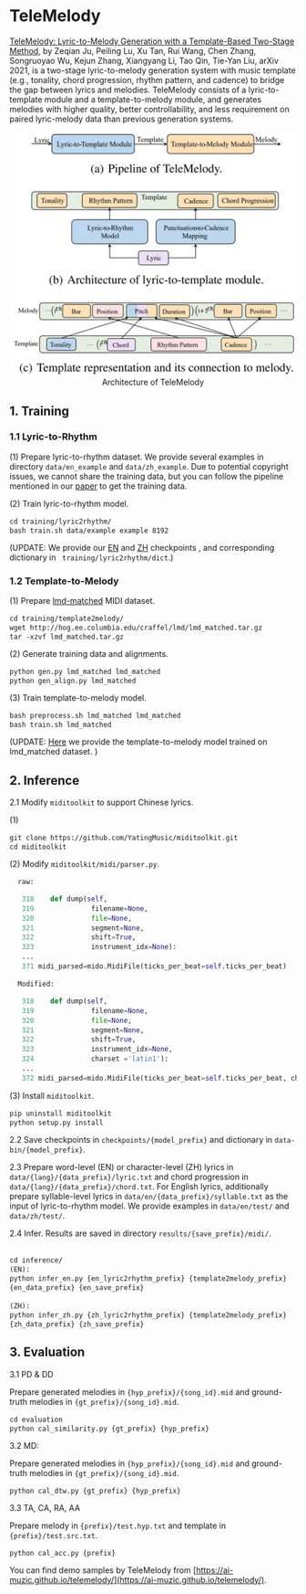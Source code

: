 # TeleMelody

[TeleMelody: Lyric-to-Melody Generation with a Template-Based Two-Stage Method](https://arxiv.org/pdf/2109.09617.pdf), by Zeqian Ju, Peiling Lu, Xu Tan, Rui Wang, Chen Zhang, Songruoyao Wu, Kejun Zhang, Xiangyang Li, Tao Qin, Tie-Yan Liu, arXiv 2021, is a two-stage lyric-to-melody generation system with music template (e.g., tonality, chord progression, rhythm pattern, and cadence) to bridge the gap between lyrics and melodies. TeleMelody consists of a lyric-to-template module and a template-to-melody module, and generates melodies with higher quality, better controllability, and less requirement on paired lyric-melody data than previous generation systems.


<p align="center"><img src="../img/TeleMelody.PNG" width="550"><br/> Architecture of TeleMelody </p>

## 1. Training

### 1.1 Lyric-to-Rhythm

(1) Prepare lyric-to-rhythm dataset. We provide several examples in directory `data/en_example` and `data/zh_example`. Due to potential copyright issues, we cannot share the training data, but you can follow the pipeline mentioned in our [paper](https://arxiv.org/pdf/2109.09617.pdf) to get the training data.  

(2) Train lyric-to-rhythm model.

   ```shell
   cd training/lyric2rhythm/
   bash train.sh data/example example 8192
   ```

(UPDATE: We provide our [EN](https://msramllasc.blob.core.windows.net/modelrelease/lyric2rhythm_en_best.pt) and [ZH](https://msramllasc.blob.core.windows.net/modelrelease/lyric2rhythm_zh_best.pt) checkpoints , and corresponding dictionary in ` training/lyric2rhythm/dict`.)

### 1.2 Template-to-Melody

(1) Prepare [lmd-matched](https://colinraffel.com/projects/lmd/) MIDI dataset.

   ```shell
   cd training/template2melody/
   wget http://hog.ee.columbia.edu/craffel/lmd/lmd_matched.tar.gz
   tar -xzvf lmd_matched.tar.gz
   ```

(2) Generate training data and alignments.

   ```shell
   python gen.py lmd_matched lmd_matched
   python gen_align.py lmd_matched
   ```

(3) Train template-to-melody model.

   ```shell
   bash preprocess.sh lmd_matched lmd_matched
   bash train.sh lmd_matched
   ```

(UPDATE: [Here](https://msramllasc.blob.core.windows.net/modelrelease/template2melody_best.pt) we provide the template-to-melody model trained on lmd_matched dataset. )

## 2. Inference

2.1 Modify `miditoolkit` to support Chinese lyrics.

   (1) 
   ```shell
   git clone https://github.com/YatingMusic/miditoolkit.git
   cd miditoolkit
   ```

   (2) Modify `miditoolkit/midi/parser.py`.

      raw:

   ```python
      318    def dump(self,
      319              filename=None,
      320              file=None,
      321              segment=None,
      322              shift=True,
      323              instrument_idx=None):
      ...
      371 midi_parsed=mido.MidiFile(ticks_per_beat=self.ticks_per_beat)
   ```

      Modified:

   ```python
      318    def dump(self,
      319              filename=None,
      320              file=None,
      321              segment=None,
      322              shift=True,
      323              instrument_idx=None,
      324              charset ='latin1'):
      ...
      372 midi_parsed=mido.MidiFile(ticks_per_beat=self.ticks_per_beat, charset=charset)
   ```

   (3) Install `miditoolkit`.

   ```shell
   pip uninstall miditoolkit
   python setup.py install
   ```

2.2 Save checkpoints in `checkpoints/{model_prefix}` and dictionary in `data-bin/{model_prefix}`.

2.3 Prepare word-level (EN) or character-level (ZH) lyrics in `data/{lang}/{data_prefix}/lyric.txt` and chord progression in `data/{lang}/{data_prefix}/chord.txt`. For English lyrics, additionally prepare syllable-level lyrics in `data/en/{data_prefix}/syllable.txt` as the input of lyric-to-rhythm model. We provide examples in `data/en/test/` and `data/zh/test/`.

2.4 Infer. Results are saved in directory `results/{save_prefix}/midi/`.

   ```shell
   
   cd inference/
   (EN):
   python infer_en.py {en_lyric2rhythm_prefix} {template2melody_prefix} {en_data_prefix} {en_save_prefix}

   (ZH):
   python infer_zh.py {zh_lyric2rhythm_prefix} {template2melody_prefix} {zh_data_prefix} {zh_save_prefix}
   ```

## 3. Evaluation

3.1 PD & DD 

  Prepare generated melodies in ``{hyp_prefix}/{song_id}.mid`` and ground-truth melodies in ``{gt_prefix}/{song_id}.mid``.

  ```shell
  cd evaluation
  python cal_similarity.py {gt_prefix} {hyp_prefix}
  ```

3.2 MD:

  Prepare generated melodies in ``{hyp_prefix}/{song_id}.mid`` and ground-truth melodies in ``{gt_prefix}/{song_id}.mid``.

  ```shell
  python cal_dtw.py {gt_prefix} {hyp_prefix}
  ```

3.3 TA, CA, RA, AA

  Prepare melody in `{prefix}/test.hyp.txt` and template in `{prefix}/test.src.txt`.

  ```shell
  python cal_acc.py {prefix}
  ```



You can find demo samples by TeleMelody from [https://ai-muzic.github.io/telemelody/](https://ai-muzic.github.io/telemelody/).

